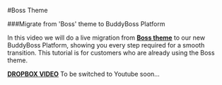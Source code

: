#Boss Theme

###Migrate from 'Boss' theme to BuddyBoss Platform

In this video we will do a live migration from [**Boss theme**](https://www.buddyboss.com/product/boss-theme/) to our new BuddyBoss Platform, showing you every step required for a smooth transition. This tutorial is for customers who are already using the Boss theme.

[**DROPBOX VIDEO**](https://www.dropbox.com/s/26b1tol3ii4plik/migrating-boss-theme-to-buddyboss-platform.mp4?dl=0)
To be switched to Youtube soon...